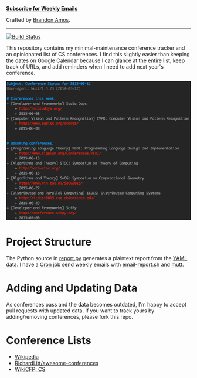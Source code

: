 **[Subscribe for Weekly Emails](https://groups.google.com/forum/#!forum/cs-conference-tracker)**

Crafted by [Brandon Amos](http://bamos.github.io).

---

[![Build Status](https://travis-ci.org/bamos/conference-tracker.svg)](https://travis-ci.org/bamos/conference-tracker)

This repository contains my minimal-maintenance conference tracker
and an opinionated list of CS conferences.
I find this slightly easier than keeping the dates on Google Calendar
because I can glance at the entire list, keep track of URLs,
and add reminders when I need to add next year's conference.

![](screenshot.png)

# Project Structure
The Python source in [report.py](report.py) generates a plaintext
report from the [YAML data](./data).
I have a [Cron](https://en.wikipedia.org/wiki/Cron) job send
weekly emails with [email-report.sh](email-report.sh)
and [mutt](http://www.mutt.org/).

# Adding and Updating Data
As conferences pass and the data becomes outdated,
I'm happy to accept pull requests with updated data.
If you want to track yours by adding/removing conferences,
please fork this repo.

# Conference Lists
+ [Wikipedia](https://en.wikipedia.org/wiki/List_of_computer_science_conferences)
+ [RichardLitt/awesome-conferences](https://github.com/RichardLitt/awesome-conferences)
+ [WikiCFP: CS](http://www.wikicfp.com/cfp/call?conference=computer%20science)
